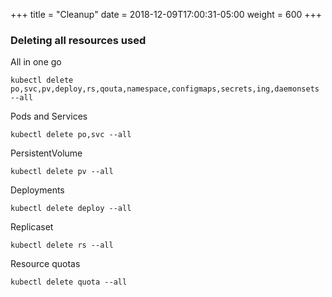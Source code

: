 +++
title = "Cleanup"
date = 2018-12-09T17:00:31-05:00
weight = 600
+++

### Deleting all resources used

All in one go
```
kubectl delete po,svc,pv,deploy,rs,qouta,namespace,configmaps,secrets,ing,daemonsets --all 
```

Pods and Services
```
kubectl delete po,svc --all   
```

PersistentVolume
```
kubectl delete pv --all   
```

Deployments
```
kubectl delete deploy --all
```

Replicaset
```
kubectl delete rs --all
```

Resource quotas
```
kubectl delete quota --all
```

